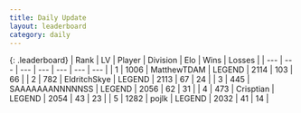 ```yaml
---
title: Daily Update
layout: leaderboard
category: daily
---
```


{: .leaderboard}
| Rank | LV | Player | Division | Elo | Wins | Losses |
| --- | --- | --- | --- | --- | --- | --- |
| <span data-change="1">1</span> | 1006 | <span title="ID: 366840">MatthewTDAM</span> | LEGEND | <span data-change="35">2114</span> | <span data-change="5">103</span> | <span data-change="0">66</span> |
| <span data-change="-1">2</span> | 782 | <span title="ID: 174926">EldritchSkye</span> | LEGEND | <span data-change="13">2113</span> | <span data-change="7">67</span> | <span data-change="2">24</span> |
| <span data-change="5">3</span> | 445 | <span title="ID: 174294">SAAAAAAANNNNNSS</span> | LEGEND | <span data-change="36">2056</span> | <span data-change="12">62</span> | <span data-change="4">31</span> |
| <span data-change="-1">4</span> | 473 | <span title="ID: 665674">Crisptian</span> | LEGEND | <span data-change="-9">2054</span> | <span data-change="0">43</span> | <span data-change="1">23</span> |
| <span data-change="2">5</span> | 1282 | <span title="ID: 4783">pojlk</span> | LEGEND | <span data-change="10">2032</span> | <span data-change="5">41</span> | <span data-change="2">14</span> |